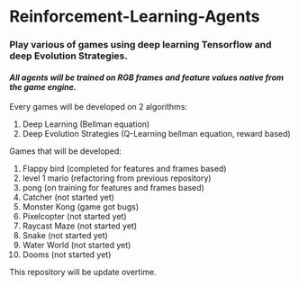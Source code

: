 # Reinforcement-Learning-Agents
### Play various of games using deep learning Tensorflow and deep Evolution Strategies. 

#### *All agents will be trained on RGB frames and feature values native from the game engine.*

Every games will be developed on 2 algorithms:
1. Deep Learning (Bellman equation)
2. Deep Evolution Strategies (Q-Learning bellman equation, reward based)

Games that will be developed:
1. Flappy bird (completed for features and frames based)
2. level 1 mario (refactoring from previous repository)
3. pong (on training for features and frames based)
4. Catcher (not started yet)
5. Monster Kong (game got bugs)
6. Pixelcopter (not started yet)
7. Raycast Maze (not started yet)
8. Snake (not started yet)
9. Water World (not started yet)
10. Dooms (not started yet)

This repository will be update overtime.
